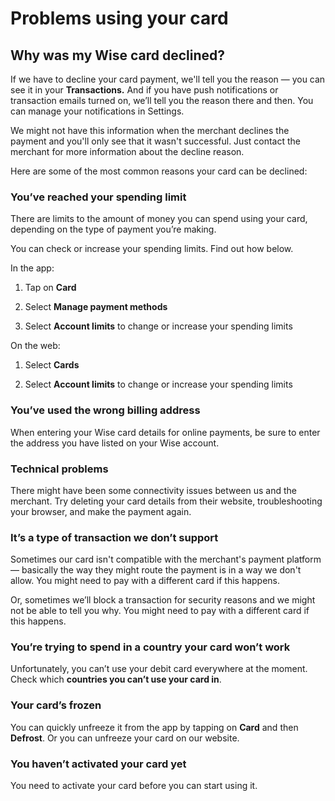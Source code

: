 # Problems using your card  
## Why was my Wise card declined?  
If we have to decline your card payment, we'll tell you the reason — you can see it in your **Transactions.** And if you have push notifications or transaction emails turned on, we’ll tell you the reason there and then. You can manage your notifications in Settings.

We might not have this information when the merchant declines the payment and you'll only see that it wasn't successful. Just contact the merchant for more information about the decline reason. 

Here are some of the most common reasons your card can be declined:

### You’ve reached your spending limit

There are limits to the amount of money you can spend using your card, depending on the type of payment you’re making. 

You can check or increase your spending limits. Find out how below.

In the app:

  1. Tap on **Card**

  2. Select **Manage payment methods**

  3. Select **Account limits** to change or increase your spending limits




On the web: 

  1. Select **Cards**

  2. Select **Account limits** to change or increase your spending limits




### You’ve used the wrong billing address

When entering your Wise card details for online payments, be sure to enter the address you have listed on your Wise account. 

### Technical problems

There might have been some connectivity issues between us and the merchant. Try deleting your card details from their website, troubleshooting your browser, and make the payment again.

### It’s a type of transaction we don’t support

Sometimes our card isn't compatible with the merchant's payment platform — basically the way they might route the payment is in a way we don't allow. You might need to pay with a different card if this happens. 

Or, sometimes we’ll block a transaction for security reasons and we might not be able to tell you why. You might need to pay with a different card if this happens. 

### You’re trying to spend in a country your card won’t work

Unfortunately, you can’t use your debit card everywhere at the moment. Check which **countries you can’t use your card in**. 

### Your card’s frozen

You can quickly unfreeze it from the app by tapping on **Card** and then **Defrost**. Or you can unfreeze your card on our website. 

### You haven’t activated your card yet

You need to activate your card before you can start using it.